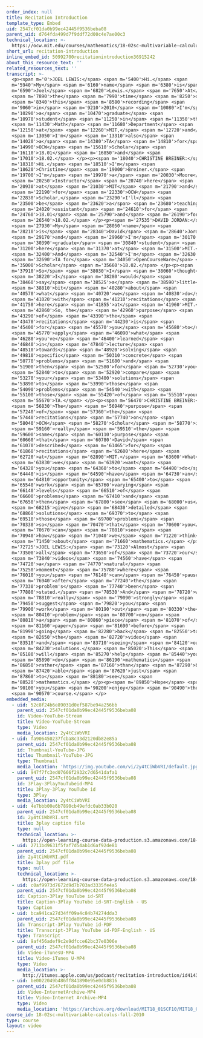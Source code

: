 ```yaml
---
order_index: null
title: Recitation Introduction
template_type: Embed
uid: 2547cf01da0b99ec42445f9536beba08
parent_uid: d764fda499d7f9ddf72d00c4e7ae00c3
technical_location: >-
  https://ocw.mit.edu/courses/mathematics/18-02sc-multivariable-calculus-fall-2010/syllabus/recitation-introduction
short_url: recitation-introduction
inline_embed_id: 50992700recitationintroduction36915242
about_this_resource_text: ''
related_resources_text: ''
transcript: >-
  <p><span m='0'>JOEL LEWIS:</span> <span m='5400'>Hi.</span> <span
  m='5940'>My</span> <span m='6160'>name</span> <span m='6380'>is</span> <span
  m='6590'>Joel</span> <span m='6820'>Lewis.</span> <span m='7650'>At</span>
  <span m='7890'>the</span> <span m='7990'>time</span> <span m='8250'>of</span>
  <span m='8340'>this</span> <span m='8580'>recording</span> <span
  m='9060'>in</span> <span m='9210'>2010</span> <span m='10080'>I'm</span> <span
  m='10290'>a</span> <span m='10470'>graduate</span> <span
  m='10970'>student</span> <span m='11250'>in</span> <span m='11350'>the</span>
  <span m='11430'>Math</span> <span m='11680'>Department</span> <span
  m='12150'>at</span> <span m='12260'>MIT,</span> <span m='12720'>and</span>
  <span m='13050'>I'm</span> <span m='13310'>also</span> <span
  m='14020'>a</span> <span m='14380'>TA</span> <span m='14810'>for</span> <span
  m='14990'>OCW</span> <span m='15610'>Scholar</span> <span
  m='16110'>18.01</span> <span m='16850'>and</span> <span
  m='17010'>18.02.</span> </p><p><span m='18040'>CHRISTINE BREINER:</span> <span
  m='18310'>Hi.</span> <span m='18510'>I'm</span> <span
  m='18620'>Christine</span> <span m='19000'>Breiner.</span> <span
  m='19700'>I'm</span> <span m='19970'>a</span> <span m='20030'>Moore</span>
  <span m='20250'>Instructor</span> <span m='20740'>here</span> <span
  m='20930'>at</span> <span m='21030'>MIT</span> <span m='21790'>and</span>
  <span m='22190'>for</span> <span m='22330'>OCW</span> <span
  m='22830'>Scholar,</span> <span m='23290'>I'll</span> <span
  m='23500'>be</span> <span m='23620'>a</span> <span m='23680'>teaching</span>
  <span m='24020'>assistant</span> <span m='24610'>for</span> <span
  m='24760'>18.01</span> <span m='25790'>and</span> <span m='26190'>for</span>
  <span m='26540'>18.02.</span> </p><p><span m='27535'>DAVID JORDAN:</span>
  <span m='27930'>My</span> <span m='28050'>name</span> <span
  m='28210'>is</span> <span m='28340'>David</span> <span m='28640'>Jordan</span>
  <span m='29170'>and</span> <span m='29960'>I'm</span> <span m='30170'>a</span>
  <span m='30390'>graduate</span> <span m='30840'>student</span> <span
  m='31200'>here</span> <span m='31370'>at</span> <span m='31500'>MIT.</span>
  <span m='32400'>And</span> <span m='32540'>I'm</span> <span m='32630'>a</span>
  <span m='32690'>TA for</span> <span m='34050'>OpenCourseWare</span> <span
  m='35000'>Scholar</span> <span m='35660'>18.02.</span> </p><p><span
  m='37910'>So</span> <span m='38030'>I</span> <span m='38060'>thought</span>
  <span m='38220'>I</span> <span m='38280'>would</span> <span
  m='38460'>say</span> <span m='38525'>a</span> <span m='38590'>little</span>
  <span m='38810'>bit</span> <span m='40280'>about</span> <span
  m='40570'>what</span> <span m='40720'>we</span> <span m='40830'>do</span>
  <span m='41020'>with</span> <span m='41210'>recitations</span> <span
  m='41750'>here</span> <span m='41855'>at</span> <span m='41960'>MIT.</span>
  <span m='42860'>So, the</span> <span m='42960'>purpose</span> <span
  m='43290'>of</span> <span m='43390'>the</span> <span
  m='43470'>recitations</span> <span m='44230'>is</span> <span
  m='45400'>for</span> <span m='45570'>you</span> <span m='45680'>to</span>
  <span m='45770'>apply</span> <span m='46090'>what</span> <span
  m='46280'>you've</span> <span m='46400'>learned</span> <span
  m='46840'>in</span> <span m='47840'>lecture</span> <span
  m='48510'>towards</span> <span m='48920'>solving</span> <span
  m='49810'>specific</span> <span m='50310'>concrete</span> <span
  m='50770'>problems</span> <span m='51680'>and</span> <span
  m='51900'>then</span> <span m='52580'>for</span> <span m='52730'>you</span>
  <span m='52840'>to</span> <span m='52920'>compare</span> <span
  m='53270'>your</span> <span m='53400'>solutions</span> <span
  m='53890'>to</span> <span m='53990'>those</span> <span
  m='54090'>problems</span> <span m='54540'>with</span> <span
  m='55100'>those</span> <span m='55420'>of</span> <span m='55510'>your</span>
  <span m='55670'>TA.</span> </p><p><span m='56470'>CHRISTINE BREINER:</span>
  <span m='56830'>The</span> <span m='56940'>purpose</span> <span
  m='57240'>of</span> <span m='57360'>the</span> <span
  m='57440'>recitations</span> <span m='57740'>on</span> <span
  m='58040'>OCW</span> <span m='58270'>Scholar</span> <span m='58770'>is</span>
  <span m='59160'>really</span> <span m='59510'>the</span> <span
  m='59600'>same</span> <span m='60110'>purpose</span> <span
  m='60660'>that</span> <span m='60780'>David</span> <span
  m='61070'>described</span> <span m='61465'>for</span> <span
  m='61860'>recitations</span> <span m='62600'>here</span> <span
  m='62720'>at</span> <span m='62890'>MIT.</span> <span m='63600'>What</span>
  <span m='63830'>we</span> <span m='63920'>want</span> <span
  m='64320'>you</span> <span m='64360'>to</span> <span m='64400'>do</span> <span
  m='64440'>is</span> <span m='64590'>have</span> <span m='64730'>an</span>
  <span m='64810'>opportunity</span> <span m='65400'>to</span> <span
  m='65540'>work</span> <span m='65760'>varying</span> <span
  m='66140'>levels</span> <span m='66510'>of</span> <span
  m='66600'>problems</span> <span m='67410'>and</span> <span
  m='67650'>then</span> <span m='67800'>see</span> <span m='68000'>us</span>
  <span m='68215'>give</span> <span m='68430'>detailed</span> <span
  m='68860'>solutions</span> <span m='69370'>to</span> <span
  m='69510'>those</span> <span m='69700'>problems</span> <span
  m='70330'>so</span> <span m='70470'>that</span> <span m='70600'>you</span>
  <span m='70670'>can</span> <span m='70810'>see</span> <span
  m='70940'>how</span> <span m='71040'>we</span> <span m='71220'>think</span>
  <span m='71450'>about</span> <span m='71660'>mathematics.</span> </p><p><span
  m='72725'>JOEL LEWIS:</span> <span m='73120'>Almost</span> <span
  m='73500'>all</span> <span m='73650'>of</span> <span m='73720'>our</span>
  <span m='73840'>videos</span> <span m='74560'>have</span> <span
  m='74720'>a</span> <span m='74770'>natural</span> <span
  m='75250'>moment</span> <span m='75780'>where</span> <span
  m='76010'>you</span> <span m='76140'>can</span> <span m='76450'>pause</span>
  <span m='76940'>after</span> <span m='77240'>the</span> <span
  m='77330'>problem's</span> <span m='77740'>been</span> <span
  m='77880'>stated.</span> <span m='78530'>And</span> <span m='78720'>we</span>
  <span m='78810'>really</span> <span m='79090'>strongly</span> <span
  m='79450'>suggest</span> <span m='79820'>you</span> <span
  m='79900'>work</span> <span m='80190'>out</span> <span m='80330'>the</span>
  <span m='80410'>problem</span> <span m='80700'>on</span> <span
  m='80810'>a</span> <span m='80860'>piece</span> <span m='81070'>of</span>
  <span m='81160'>paper</span> <span m='81690'>before</span> <span
  m='81990'>going</span> <span m='82280'>back</span> <span m='82550'>to</span>
  <span m='82650'>the</span> <span m='82720'>video</span> <span
  m='83510'>and</span> <span m='83710'>seeing</span> <span m='84120'>our</span>
  <span m='84230'>solutions.</span> <span m='85020'>This</span> <span
  m='85180'>will</span> <span m='85270'>help</span> <span m='85440'>you</span>
  <span m='85890'>do</span> <span m='86190'>mathematics</span> <span
  m='86850'>rather</span> <span m='87160'>than</span> <span m='87290'>be</span>
  <span m='87420'>able</span> <span m='87620'>just</span> <span
  m='87860'>to</span> <span m='88180'>see</span> <span
  m='88520'>mathematics.</span> </p><p><span m='89850'>Hope</span> <span
  m='90100'>you</span> <span m='90200'>enjoy</span> <span m='90490'>the</span>
  <span m='90570'>course.</span> </p>
embedded_media:
  - uid: 52c8f24b6e89031d0ef587be94a256bb
    parent_uid: 2547cf01da0b99ec42445f9536beba08
    id: Video-YouTube-Stream
    title: Video-YouTube-Stream
    type: Video
    media_location: 2y4tCiWbVRI
  - uid: fa906450237fcba8c33d2120db82e85a
    parent_uid: 2547cf01da0b99ec42445f9536beba08
    id: Thumbnail-YouTube-JPG
    title: Thumbnail-YouTube-JPG
    type: Thumbnail
    media_location: 'https://img.youtube.com/vi/2y4tCiWbVRI/default.jpg'
  - uid: 947f7fc3ed07666f2932c7d6541dafa1
    parent_uid: 2547cf01da0b99ec42445f9536beba08
    id: 3Play-3PlayYouTubeid-MP4
    title: 3Play-3Play YouTube id
    type: 3Play
    media_location: 2y4tCiWbVRI
  - uid: 4e7bbb00e6b7890cb49efdc0ab33b020
    parent_uid: 2547cf01da0b99ec42445f9536beba08
    id: 2y4tCiWbVRI.srt
    title: 3play caption file
    type: null
    technical_location: >-
      https://open-learning-course-data-production.s3.amazonaws.com/18-02sc-multivariable-calculus-fall-2010/4e7bbb00e6b7890cb49efdc0ab33b020_2y4tCiWbVRI.srt
  - uid: 2711bd9631f5faf7d54ab1d6af92de81
    parent_uid: 2547cf01da0b99ec42445f9536beba08
    id: 2y4tCiWbVRI.pdf
    title: 3play pdf file
    type: null
    technical_location: >-
      https://open-learning-course-data-production.s3.amazonaws.com/18-02sc-multivariable-calculus-fall-2010/2711bd9631f5faf7d54ab1d6af92de81_2y4tCiWbVRI.pdf
  - uid: c0af9973d7672d9d7b703ad3335fe4a5
    parent_uid: 2547cf01da0b99ec42445f9536beba08
    id: Caption-3Play YouTube id-SRT
    title: Caption-3Play YouTube id-SRT-English - US
    type: Caption
  - uid: bca941ca27d34ff09a4c84b74274dda3
    parent_uid: 2547cf01da0b99ec42445f9536beba08
    id: Transcript-3Play YouTube id-PDF
    title: Transcript-3Play YouTube id-PDF-English - US
    type: Transcript
  - uid: 9af456adef9c2e9dfcce62bc37e0306e
    parent_uid: 2547cf01da0b99ec42445f9536beba08
    id: Video-iTunesU-MP4
    title: Video-iTunes U-MP4
    type: Video
    media_location: >-
      http://itunes.apple.com/us/podcast/recitation-introduction/id414308064?i=90318621
  - uid: be0022049b486ff841890e95e0db8816
    parent_uid: 2547cf01da0b99ec42445f9536beba08
    id: Video-InternetArchive-MP4
    title: Video-Internet Archive-MP4
    type: Video
    media_location: 'https://archive.org/download/MIT18_01SCF10/MIT18_01SCF10Rec_00_300k.mp4'
course_id: 18-02sc-multivariable-calculus-fall-2010
type: course
layout: video
---
```

